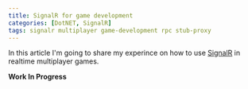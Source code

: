 ```yaml
---
title: SignalR for game development
categories: [DotNET, SignalR]
tags: signalr multiplayer game-development rpc stub-proxy
---
```


In this article I'm going to share my experince on how to use [SignalR](https://docs.microsoft.com/en-us/aspnet/signalr/) in realtime multiplayer games.


**Work In Progress**
